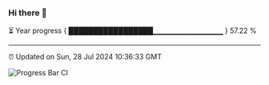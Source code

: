 ### Hi there 👋

⏳ Year progress { █████████████████▁▁▁▁▁▁▁▁▁▁▁▁▁ } 57.22 %

---

⏰ Updated on Sun, 28 Jul 2024 10:36:33 GMT

![Progress Bar CI](https://github.com/IshwaranRudhara/GIT-ACTION/workflows/Progress%20Bar%20CI/badge.svg)
